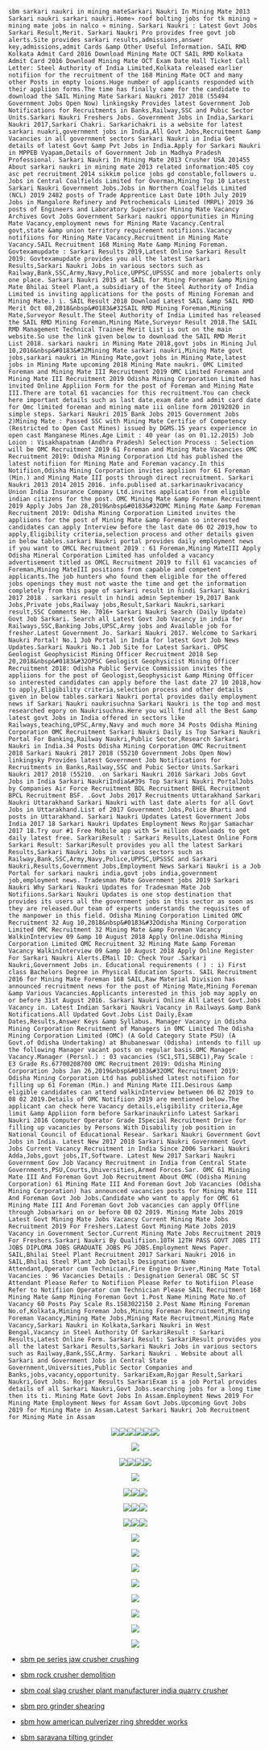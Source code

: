 
```
sbm sarkari naukri in mining mateSarkari Naukri In Mining Mate 2013 Sarkari naukri sarkari naukri.Home» roof bolting jobs for tk mining » mining mate jobs in nalco » mining. Sarkari Naukri : Latest Govt Jobs Sarkari Result,Merit. Sarkari Naukri Pro provides free govt job alerts.Site provides sarkari results,admissions,answer key,admissions,admit Cards &amp Other Useful Information. SAIL RMD Kolkata Admit Card 2016 Download Mining Mate OCT SAIL RMD Kolkata Admit Card 2016 Download Mining Mate OCT Exam Date Hall Ticket Call Letter: Steel Authority of India Limited,Kolkata released earlier notifiion for the recruitment of the 168 Mining Mate OCT and many other Posts in empty loions.Huge number of applicants responded with their appliion forms.The time has finally came for the candidate to download the SAIL Mining Mate Sarkari Naukri 2017 2018 (55494 Government Jobs Open Now) linkingsky Provides latest Government Job Notifications for Recruitments in Banks,Railway,SSC and Pubic Sector Units.Sarkari Naukri Freshers Jobs. Government Jobs in India,Sarkari Naukri 2017,Sarkari Chakri. Sarkarichakri is a website for latest sarkari nuakri,government jobs in India,All Govt Jobs,Recruitment &amp Vacancies in all government sectors Sarkari Naukri in India Get details of latest Govt &amp Pvt Jobs in India.Apply for Sarkari Naukri in MPPEB Vyapam,Details of Government Job in Madhya Pradesh Professional. Sarkari Naukri In Mining Mate 2013 Crusher USA 201455 About sarkari naukri in mining mate 2013 related information:405 coy asc pet recruitment 2014 sikkim police jobs gd constable,followers u. Jobs in Central Coalfields Limited for Overman,Mining Top 10 Latest Sarkari Naukri Government Jobs.Jobs in Northern Coalfields Limited (NCL) 2019 2482 posts of Trade Apprentice Last Date 10th July 2019 Jobs in Mangalore Refinery and Petrochemicals Limited (MRPL) 2019 36 posts of Engineers and Laboratory Supervisor Mining Mate Vacancy Archives Govt Jobs Government Sarkari naukri opportunities in Mining Mate Vacancy,employment news for Mining Mate Vacancy.Central govt,state &amp union territory requirement notifiions.Vacancy notifiions for Mining Mate Vacancy.Recruitment in Mining Mate Vacancy.SAIL Recruitment 168 Mining Mate &amp Mining Foreman. Govtexamupdate : Sarkari Results 2019,Latest Online Sarkari Result 2019: Govtexamupdate provides you all the latest Sarkari Results,Sarkari Naukri Jobs in various sectors such as Railway,Bank,SSC,Army,Navy,Police,UPPSC,UPSSSC and more jobalerts only one place. Sarkari Naukri 2015 at SAIL for Mining Foreman &amp Mining Mate Bhilai Steel Plant,a subsidiary of the Steel Authority of India Limited is inviting applications for the posts of Mining Foreman and Mining Mate.) i. SAIL Result 2018 Download Latest SAIL &amp SAIL RMD Merit Oct 08,2018&nbsp&#0183&#32SAIL RMD Mining Foreman,Mining Mate,Surveyor Result.The Steel Authority of India Limited has released the SAIL RMD Mining Foreman,Mining Mate,Surveyor Result 2018.The SAIL RMD Management Technical Trainee Merit List is out on the main website.So use the link given below to download the SAIL RMD Merit List 2018. sarkari naukri in Mining Mate 2018,govt jobs in Mining Jul 10,2016&nbsp&#0183&#32Mining Mate sarkari naukri,Mining Mate govt jobs,sarkari naukri in Mining Mate,govt jobs in Mining Mate,latest jobs in Mining Mate upcoming 2018 Mining Mate naukri. OMC Limited Foreman and Mining Mate III Recruitment 2019 OMC Limited Foreman and Mining Mate III Recruitment 2019 Odisha Mining Corporation Limited has invited Online Appliion Form for the post of Foreman and Mining Mate III.There are total 61 vacancies for this recruitment.You can check here important details such as last date,exam date and admit card date for Omc limited foreman and mining mate iii online form 20192020 in simple steps. Sarkari Naukri 2015 Bank Jobs 2015 Government Jobs 2)Mining Mate : Passed SSC with Mining Mate Certifie of Competency (Restricted to Open Cast Mines) issued by DGMS.15 years experience in open cast Manganese Mines.Age Limit : 40 year (as on 01.12.2015) Job Loion : Visakhapatnam (Andhra Pradesh) Selection Process : Selection will be OMC Recruitment 2019 61 Foreman and Mining Mate Vacancies OMC Recruitment 2019: Odisha Mining Corporation Ltd has published the latest notifiion for Mining Mate and Foreman vacancy.In this Notifiion,Odisha Mining Corporation invites appliion for 61 Foreman (Min.) and Mining Mate III posts through direct recruitment. Sarkari Naukri 2013 2014 2015 2016. info.publised at.sarkarinaukrivacancy Union India Insurance Company Ltd.invites application from eligible indian citizens for the post. OMC Mining Mate &amp Foreman Recruitment 2019 Apply Jobs Jan 28,2019&nbsp&#0183&#32OMC Mining Mate &amp Foreman Recruitment 2019: Odisha Mining Corporation Limited invites the appliions for the post of Mining Mate &amp Foreman so interested candidates can apply Interview before the last date 06 02 2019,how to apply,Eligibility criteria,selection process and other details given in below tables.sarkari Naukri portal provides daily employment news if you want to OMCL Recruitment 2019 : 61 Foreman,Mining MateIII Apply Odisha Mineral Corporation Limited has unfolded a vacancy advertisement titled as OMCL Recruitment 2019 to fill 61 vacancies of Foreman,Mining MateIII positions from capable and competent applicants.The job hunters who found them eligible for the offered jobs openings they must not waste the time and get the information completely from this page of sarkari result in hindi Sarkari Naukri 2017 2018 . sarkari result in hindi admin September 19,2017 Bank Jobs,Private jobs,Railway jobs,Result,Sarkari Naukri,sarkari result,SSC Comments He. 7016+ Sarkari Naukri Search (Daily Update) Govt Job Sarkari. Search all Latest Govt Job Vacancy in india for Railways,SSC,Banking Jobs,UPSC,Army jobs and Available job for fresher.Latest Government Jo. Sarkari Naukri 2017. Welcome to Sarkari Naukri Portal! No.1 Job Portal in India for latest Govt Job News Updates.Sarkari Naukri No.1 Job Site for Latest Sarkari. OPSC Geologist Geophysicist Mining Officer Recruitment 2018 Sep 20,2018&nbsp&#0183&#32OPSC Geologist Geophysicist Mining Officer Recruitment 2018: Odisha Public Service Commission invites the appliions for the post of Geologist,Geophysicist &amp Mining Officer so interested candidates can apply before the last date 27 10 2018,how to apply,Eligibility criteria,selection process and other details given in below tables.sarkari Naukri portal provides daily employment news if Sarkari Naukri naukrisuchna Sarkari Naukri is the top and most researched egory on Naukrisuchna.Here you will find all the Best &amp latest govt Jobs in India offered in sectors like Railways,teaching,UPSC,Army,Navy and much more 34 Posts Odisha Mining Corporation OMC Recruitment Sarkari Naukri Daily is Top Sarkari Naukri Portal For Banking,Railway Naukri,Public Sector,Research Sarkari Naukri in India.34 Posts Odisha Mining Corporation OMC Recruitment 2018 Sarkari Naukri 2017 2018 (55210 Government Jobs Open Now) linkingsky Provides latest Government Job Notifications for Recruitments in Banks,Railway,SSC and Pubic Sector Units.Sarkari Naukri 2017 2018 (55210. .on Sarkari Naukri 2016 Sarkari Jobs Govt Jobs in India Sarkari NaukriIndia&#39s Top Sarkari Naukri PortalJobs by Companies Air Force Recruitment BDL Recruitment BHEL Recruitment BPCL Recruitment BSF. .Govt Jobs 2017 Recruitments Uttarakhand Sarkari Naukri Uttarakhand Sarkari Naukri with last date alerts for all Govt Jobs in Uttarakhand.List of 2017 Government Jobs,Police Bharti and posts in Uttarakhand. Sarkari Naukri Updates Latest Government Jobs India 2017 18 Sarkari Naukri Updates Employment News Rojgar Samachar 2017 18.Try our #1 Free Mobile app with 5+ million downloads to get daily latest free. SarkariResult : Sarkari Results,Latest Online Form Sarkari Result: SarkariResult provides you all the latest Sarkari Results,Sarkari Naukri Jobs in various sectors such as Railway,Bank,SSC,Army,Navy,Police,UPPSC,UPSSSC and Sarkari Naukri,Results,Government Jobs,Employment News Sarkari Naukri is a Job Portal for sarkari naukri india,govt jobs india,government job,employment news. Tradesman Mate Government jobs 2019 Sarkari Naukri Why Sarkari Naukri Updates for Tradesman Mate Job Notifiions.Sarkari Naukri Updates is one stop destination that provides its users all the government jobs in this sector as soon as they are released.Our team of experts understands the requisites of the manpower in this field. Odisha Mining Corporation Limited OMC Recruitment 32 Aug 10,2018&nbsp&#0183&#32Odisha Mining Corporation Limited OMC Recruitment 32 Mining Mate &amp Foreman Vacancy WalkinInterview 09 &amp 10 August 2018 Apply Online.Odisha Mining Corporation Limited OMC Recruitment 32 Mining Mate &amp Foreman Vacancy WalkinInterview 09 &amp 10 August 2018 Apply Online Register For Sarkari Naukri Alerts.EMail ID: Check Your .Sarkari Naukri,Government Jobs in. Educational requirements ( ) : i) First class Bachelors Degree in Physical Education Sports. SAIL Recruitment 2016 for Mining Mate Foreman 168 SAIL,Raw Material Division has announced recruitment news for the post of Mining Mate,Mining Foreman &amp Various Vacancies.Applicants interested in this job may apply on or before 31st August 2016. Sarkari Naukri Online All Latest Govt.Jobs Vacancy in. Latest Indian Sarkari Naukri Vacancy in Railways &amp Bank Notifications.All Updated Govt.Jobs List Daily,Exam Dates,Results,Answer Keys &amp Syllabus. Manager Vacancy in Odisha Mining Corporation Recruitment of Managers in OMC Limited The Odisha Mining Corporation Limited (OMC) (A Gold Category State PSU) (A Govt.of Odisha Undertaking) at Bhubaneswar (Odisha) intends to fill up the following Manager vacant posts on regular basis.OMC Manager Vacancy.Manager (Persnl.) : 03 vacancies (SC1,ST1,SEBC1),Pay Scale : E3 Grade Rs.67700208700 OMC Recruitment 2019: Odisha Mining Corporation Jobs Jan 26,2019&nbsp&#0183&#32OMC Recruitment 2019: Odisha Mining Corporation Ltd has published latest notifiion for filling up 61 Foreman (Min.) and Mining Mate III.Desirous &amp eligible candidates can attend walkinInterview between 06 02 2019 to 08 02 2019.Details of OMC Notifiion 2019 are mentioned below.The applicant can check here Vacancy details,eligibility criteria,Age limit &amp Appliion form before Sarkarinaukriinfo Latest Sarkari Naukri 2016 Computer Operator Grade ISpecial Recruitment Drive for filling up vacancies by Persons With Disability job position in National Council of Educational Resear. Sarkari Naukri Government Govt Jobs in India. Latest New 2017 2018 Sarkari Naukri Government Govt Jobs Current Vacancy Recruitment in India Since 2006 Sarkari Naukri Adda,Jobs,govt jobs,IT,Software. Latest New 2017 Sarkari Naukri Government Gov Job Vacancy Recruitment in India from Central State Governments,PSU,Courts,Universities,Armed Forces.Sar. OMC 61 Mining Mate III And Foreman Govt Job Recruitment About OMC (Odisha Mining Corporation) 61 Mining Mate III And Foreman Govt Job Vacancies (Odisha Mining Corporation) has announced vacancies posts for Mining Mate III And Foreman Govt Job Jobs.Candidate who want to apply for OMC 61 Mining Mate III And Foreman Govt Job vacancies can apply Offline through Jobsarkari on or before 08 02 2019. Mining Mate Jobs 2019 Latest Govt Mining Mate Jobs Vacancy Current Mining Mate Jobs Recruitment 2019 For Freshers.Latest Govt Mining Mate Jobs 2019 Vacancy in Government Sector.Current Mining Mate Jobs Recruitment 2019 For Freshers.Sarkari Naukri By Qualifiion.10TH 12TH PASS GOVT JOBS ITI JOBS DIPLOMA JOBS GRADUATE JOBS PG JOBS.Employment News Paper. SAIL,Bhilai Steel Plant Recruitment 2017 Sarkari Naukri 2016 in SAIL,Bhilai Steel Plant Job Details Designation Name Attendant,Operator cum Technician,Fire Engine Driver,Mining Mate Total Vacancies : 96 Vacancies Details : Designation General OBC SC ST Attendant Please Refer to Notifiion Please Refer to Notifiion Please Refer to Notifiion Operator cum Technician Please SAIL Recruitment 168 Mining Mate &amp Mining Foreman Govt 1.Post Name Mining Mate No.of Vacancy 60 Posts Pay Scale Rs.1583022150 2.Post Name Mining Foreman No.of,Kolkata,Mining Foreman Jobs,Mining Foreman Recruitment,Mining Foreman Vacancy,Mining Mate Jobs,Mining Mate Recruitment,Mining Mate Vacancy,Sarkari Naukri in Kolkata,Sarkari Naukri in West Bengal,Vacancy in Steel Authority Of SarkariResult : Sarkari Results,Latest Online Form. Sarkari Result: SarkariResult provides you all the latest Sarkari Results,Sarkari Naukri Jobs in various sectors such as Railway,Bank,SSC,Army. Sarkari Naukri . Website about all Sarkari and Government Jobs in Central State Government,Universities,Public Sector Companies and Banks,jobs,vacancy,opportunity. SarkariExam,Rojgar Result,Sarkari Naukri,Govt Jobs. Rojgar Results SarkariExam is a job Portal provides details of all Sarkari Naukri,Govt Jobs.searching jobs for a long time then its ti. Mining Mate Govt Jobs In Assam.Employment News 2019 For Mining Mate Employment News for Assam Govt Jobs.Upcoming Govt Jobs 2019 for Mining Mate in Assam.Latest Sarkari Naukri Job Recruitment for Mining Mate in Assam 
```

<div align="center">
  
<a rel="nofollow" href="https://m.shibang-china.com?f=github&k=sbm+sarkari+naukri+in+mining+mate"><img src="https://static.shibang-china.com/en/l.png"></a><img src="https://static.shibang-china.com/en/hw.png"><a rel="nofollow" href="https://m.shibang-china.com/product/?f=github&k=sbm+sarkari+naukri+in+mining+mate"><img src="https://static.shibang-china.com/en/p.png"></a><a rel="nofollow" href="https://m.shibang-china.com/cases/?f=github&k=sbm+sarkari+naukri+in+mining+mate"><img src="https://static.shibang-china.com/en/c.png"></a><a rel="nofollow" href="https://m.shibang-china.com/news/?f=github&k=sbm+sarkari+naukri+in+mining+mate"><img src="https://static.shibang-china.com/en/n.png"></a><a rel="nofollow" href="https://m.shibang-china.com?f=github&k=sbm+sarkari+naukri+in+mining+mate"><img src="https://static.shibang-china.com/en/m.png"></a>

<a rel="nofollow" href="https://m.shibang-china.com/product/?f=github&k=sbm+sarkari+naukri+in+mining+mate"><img src="https://static.shibang-china.com/en/b.jpg"></a>
  
<a rel="nofollow" href="https://m.shibang-china.com/solution-aggregate.html?f=github&k=sbm+sarkari+naukri+in+mining+mate"><img src="https://static.shibang-china.com/en/a.jpg"></a><a rel="nofollow" href="https://m.shibang-china.com/solution-mine.html?f=github&k=sbm+sarkari+naukri+in+mining+mate"><img src="https://static.shibang-china.com/en/m.jpg"></a><a rel="nofollow" href="https://m.shibang-china.com/solution-mill.html?f=github&k=sbm+sarkari+naukri+in+mining+mate"><img src="https://static.shibang-china.com/en/g.jpg"></a><a rel="nofollow" href="https://m.shibang-china.com/solution-epc.html?f=github&k=sbm+sarkari+naukri+in+mining+mate"><img src="https://static.shibang-china.com/en/e.jpg"></a>

<a rel="nofollow" href="https://m.shibang-china.com/product/?f=github&k=sbm+sarkari+naukri+in+mining+mate"><img src="https://static.shibang-china.com/en/a-p.png"></a>

<a rel="nofollow" href="https://m.shibang-china.com/product/crusher/c6x.html?f=github&k=sbm+sarkari+naukri+in+mining+mate"><img src="https://static.shibang-china.com/en/j.jpg"></a><a rel="nofollow" href="https://m.shibang-china.com/product/crusher/ci5x.html?f=github&k=sbm+sarkari+naukri+in+mining+mate"><img src="https://static.shibang-china.com/en/i.jpg"></a><a rel="nofollow" href="https://m.shibang-china.com/product/crusher/hst.html?f=github&k=sbm+sarkari+naukri+in+mining+mate"><img src="https://static.shibang-china.com/en/c.jpg"></a>

<a rel="nofollow" href="https://m.shibang-china.com/product/mill/mtw.html?f=github&k=sbm+sarkari+naukri+in+mining+mate"><img src="https://static.shibang-china.com/en/mtw.jpg"></a><a rel="nofollow" href="https://m.shibang-china.com/product/mill/scm.html?f=github&k=sbm+sarkari+naukri+in+mining+mate"><img src="https://static.shibang-china.com/en/scm.jpg"></a><a rel="nofollow" href="https://m.shibang-china.com/product/mill/lm.html?f=github&k=sbm+sarkari+naukri+in+mining+mate"><img src="https://static.shibang-china.com/en/lm.jpg"></a>

<a rel="nofollow" href="https://m.shibang-china.com/product/sand/vsi6x.html?f=github&k=sbm+sarkari+naukri+in+mining+mate"><img src="https://static.shibang-china.com/en/6x.jpg"></a><a rel="nofollow" href="https://m.shibang-china.com/product/sand/vu.html?f=github&k=sbm+sarkari+naukri+in+mining+mate"><img src="https://static.shibang-china.com/en/vu.jpg"></a><a rel="nofollow" href="https://m.shibang-china.com/product/mobile/klun.html?f=github&k=sbm+sarkari+naukri+in+mining+mate"><img src="https://static.shibang-china.com/en/k.jpg"></a>

<a rel="nofollow" href="https://m.shibang-china.com/cases/?f=github&k=sbm+sarkari+naukri+in+mining+mate"><img src="https://static.shibang-china.com/en/case.png"></a>

<a rel="nofollow" href="https://m.shibang-china.com/cases/aggregate/202.html?f=github&k=sbm+sarkari+naukri+in+mining+mate"><img src="https://static.shibang-china.com/en/c-1.jpg"></a>

<a rel="nofollow" href="https://m.shibang-china.com/cases/aggregate/203.html?f=github&k=sbm+sarkari+naukri+in+mining+mate"><img src="https://static.shibang-china.com/en/c-2.jpg"></a>

<a rel="nofollow" href="https://m.shibang-china.com/cases/mill/123.html?f=github&k=sbm+sarkari+naukri+in+mining+mate"><img src="https://static.shibang-china.com/en/c-3.jpg"></a>

<a rel="nofollow" href="https://m.shibang-china.com/contact_us.html?f=github&k=sbm+sarkari+naukri+in+mining+mate"><img src="https://static.shibang-china.com/en/contact.png"></a>

<a rel="nofollow" href="https://swt.shibang-china.com/?f=github&k=sbm+sarkari+naukri+in+mining+mate"><img src="https://static.shibang-china.com/en/chat.png"></a>

<a rel="nofollow" href="https://whatsapp.shibangsoft.com/WhatsApp.php?f=github&k=sbm+sarkari+naukri+in+mining+mate"><img src="https://static.shibang-china.com/en/whatsapp.png"></a>

<a rel="nofollow" href="https://m.shibang-china.com/?f=github&k=sbm+sarkari+naukri+in+mining+mate"><img src="https://static.shibang-china.com/en/website.png"></a>

</div>


* [sbm pe series jaw crusher crushing](sbm%20pe%20series%20jaw%20crusher%20crushing.md)

* [sbm rock crusher demolition](sbm%20rock%20crusher%20demolition.md)

* [sbm coal slag crusher plant manufacturer india quarry crusher](sbm%20coal%20slag%20crusher%20plant%20manufacturer%20india%20quarry%20crusher.md)

* [sbm pro grinder shearing](sbm%20pro%20grinder%20shearing.md)

* [sbm how american pulverizer ring shredder works](sbm%20how%20american%20pulverizer%20ring%20shredder%20works.md)

* [sbm saravana tilting grinder](sbm%20saravana%20tilting%20grinder.md)